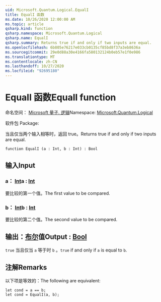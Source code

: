 ```yaml
---
uid: Microsoft.Quantum.Logical.EqualI
title: EqualI 函数
ms.date: 10/26/2020 12:00:00 AM
ms.topic: article
qsharp.kind: function
qsharp.namespace: Microsoft.Quantum.Logical
qsharp.name: EqualI
qsharp.summary: Returns true if and only if two inputs are equal.
ms.openlocfilehash: 6b805e76217e033cb0135cf85bd8f37a3eb8636a
ms.sourcegitcommit: 29e0d88a30e4166fa580132124b0eb57e1f0e986
ms.translationtype: MT
ms.contentlocale: zh-CN
ms.lasthandoff: 10/27/2020
ms.locfileid: "92695180"
---
```

# <a name="equali-function"></a><span data-ttu-id="6c994-102">EqualI 函数</span><span class="sxs-lookup"><span data-stu-id="6c994-102">EqualI function</span></span>

<span data-ttu-id="6c994-103">命名空间： [Microsoft 量子. 逻辑](xref:Microsoft.Quantum.Logical)</span><span class="sxs-lookup"><span data-stu-id="6c994-103">Namespace: [Microsoft.Quantum.Logical](xref:Microsoft.Quantum.Logical)</span></span>

<span data-ttu-id="6c994-104">软件包 [](https://nuget.org/packages/)</span><span class="sxs-lookup"><span data-stu-id="6c994-104">Package: [](https://nuget.org/packages/)</span></span>


<span data-ttu-id="6c994-105">当且仅当两个输入相等时，返回 true。</span><span class="sxs-lookup"><span data-stu-id="6c994-105">Returns true if and only if two inputs are equal.</span></span>

```qsharp
function EqualI (a : Int, b : Int) : Bool
```


## <a name="input"></a><span data-ttu-id="6c994-106">输入</span><span class="sxs-lookup"><span data-stu-id="6c994-106">Input</span></span>

### <a name="a--int"></a><span data-ttu-id="6c994-107">a： [Int](xref:microsoft.quantum.lang-ref.int)</span><span class="sxs-lookup"><span data-stu-id="6c994-107">a : [Int](xref:microsoft.quantum.lang-ref.int)</span></span>

<span data-ttu-id="6c994-108">要比较的第一个值。</span><span class="sxs-lookup"><span data-stu-id="6c994-108">The first value to be compared.</span></span>


### <a name="b--int"></a><span data-ttu-id="6c994-109">b： [Int](xref:microsoft.quantum.lang-ref.int)</span><span class="sxs-lookup"><span data-stu-id="6c994-109">b : [Int](xref:microsoft.quantum.lang-ref.int)</span></span>

<span data-ttu-id="6c994-110">要比较的第二个值。</span><span class="sxs-lookup"><span data-stu-id="6c994-110">The second value to be compared.</span></span>



## <a name="output--bool"></a><span data-ttu-id="6c994-111">输出：[布尔](xref:microsoft.quantum.lang-ref.bool)值</span><span class="sxs-lookup"><span data-stu-id="6c994-111">Output : [Bool](xref:microsoft.quantum.lang-ref.bool)</span></span>

<span data-ttu-id="6c994-112">`true` 当且仅当 `a` 等于时 `b` 。</span><span class="sxs-lookup"><span data-stu-id="6c994-112">`true` if and only if `a` is equal to `b`.</span></span>

## <a name="remarks"></a><span data-ttu-id="6c994-113">注解</span><span class="sxs-lookup"><span data-stu-id="6c994-113">Remarks</span></span>

<span data-ttu-id="6c994-114">以下项是等效的：</span><span class="sxs-lookup"><span data-stu-id="6c994-114">The following are equivalent:</span></span>

```Q#
let cond = a == b;
let cond = EqualI(a, b);
```